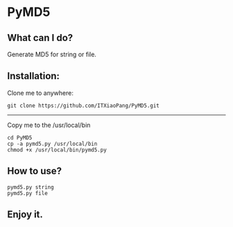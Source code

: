 # PyMD5

## What can I do?

Generate MD5 for string or file.

## Installation:

Clone me to anywhere:

`git clone https://github.com/ITXiaoPang/PyMD5.git`

------

Copy me to the /usr/local/bin

``` shell
cd PyMD5
cp -a pymd5.py /usr/local/bin
chmod +x /usr/local/bin/pymd5.py
```

## How to use?

``` shell
pymd5.py string
pymd5.py file
```

## Enjoy it.